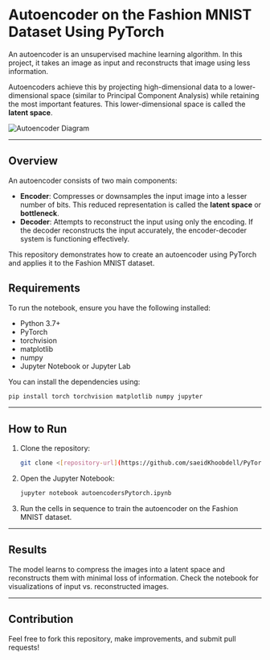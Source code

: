 # Autoencoder on the Fashion MNIST Dataset Using PyTorch

An autoencoder is an unsupervised machine learning algorithm. In this project, it takes an image as input and reconstructs that image using less information.

Autoencoders achieve this by projecting high-dimensional data to a lower-dimensional space (similar to Principal Component Analysis) while retaining the most important features. This lower-dimensional space is called the **latent space**.

![Autoencoder Diagram](http://res.cloudinary.com/dyd911kmh/image/upload/f_auto,q_auto:best/v1522830223/AutoEncoder_kfqad1.png)

---

## Overview

An autoencoder consists of two main components:

- **Encoder**: Compresses or downsamples the input image into a lesser number of bits. This reduced representation is called the **latent space** or **bottleneck**.
- **Decoder**: Attempts to reconstruct the input using only the encoding. If the decoder reconstructs the input accurately, the encoder-decoder system is functioning effectively.

This repository demonstrates how to create an autoencoder using PyTorch and applies it to the Fashion MNIST dataset.



## Requirements

To run the notebook, ensure you have the following installed:

- Python 3.7+
- PyTorch
- torchvision
- matplotlib
- numpy
- Jupyter Notebook or Jupyter Lab

You can install the dependencies using:

```bash
pip install torch torchvision matplotlib numpy jupyter
```

---

## How to Run

1. Clone the repository:

   ```bash
   git clone <[repository-url](https://github.com/saeidKhoobdell/PyTorch-Autoencoders-using-the-Fashion-MNIST-Dataset.git)>
   
   ```

2. Open the Jupyter Notebook:

   ```bash
   jupyter notebook autoencodersPytorch.ipynb
   ```

3. Run the cells in sequence to train the autoencoder on the Fashion MNIST dataset.

---

## Results

The model learns to compress the images into a latent space and reconstructs them with minimal loss of information. Check the notebook for visualizations of input vs. reconstructed images.

---

## Contribution

Feel free to fork this repository, make improvements, and submit pull requests!
